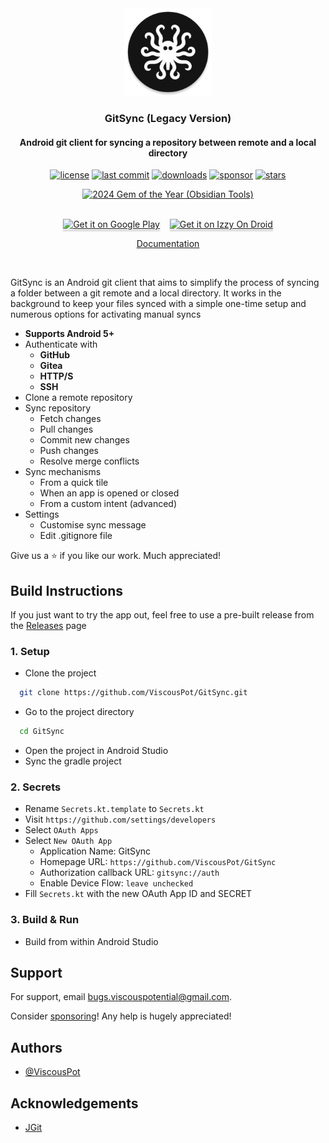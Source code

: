 <div align="center">
  <img src="app/src/main/res/mipmap-xxxhdpi/ic_launcher_round.webp" width="140" />

  <h3>GitSync (Legacy Version)</h3>
  <h4>Android git client for syncing a repository between remote and a local directory</h4>
  
  <p align="center">
    <a href="#"><img src="https://img.shields.io/github/license/ViscousPot/GitSync?v=1" alt="license"></a>
    <a href="#"><img src="https://img.shields.io/github/last-commit/ViscousPot/GitSync?v=1" alt="last commit"></a>
    <a href="#"><img src="https://img.shields.io/github/downloads/ViscousPot/GitSync/total" alt="downloads"></a>
    <a href="https://github.com/sponsors/ViscousPot"><img src="https://img.shields.io/static/v1?label=Sponsor&message=%E2%9D%A4&logo=GitHub&color=%23fe8e86" alt="sponsor"></a>
    <a href="#"><img src="https://img.shields.io/github/stars/ViscousPot/GitSync?v=1" alt="stars"></a>
  </p>
    <a href="#"><img alt="2024 Gem of the Year (Obsidian Tools)" src="https://img.shields.io/badge/2024%20Gem%20of%20the%20Year%20(Obsidian%20Tools)-grey?style=for-the-badge&logo=obsidian&logoColor=pink"></a>

  <br />
  <br />

  <p align="center">
  <a href="https://play.google.com/store/apps/details?id=com.viscouspot.gitsync" target="_blank"><img src="https://github.com/user-attachments/assets/168cb841-392d-493a-bc47-a9e3e8a61a62" alt="Get it on Google Play" style="width: 174px !important;box-shadow: 0px 3px 2px 0px rgba(190, 190, 190, 0.5) !important;-webkit-box-shadow: 0px 3px 2px 0px rgba(190, 190, 190, 0.5) !important;" ></a>
  &nbsp;&nbsp;
  <a href="https://apt.izzysoft.de/fdroid/index/apk/com.viscouspot.gitsync" target="_blank"><img src="https://gitlab.com/IzzyOnDroid/repo/-/raw/master/assets/IzzyOnDroidButtonGreyBorder_nofont.png" alt="Get it on Izzy On Droid" style="width: 174px !important;box-shadow: 0px 3px 2px 0px rgba(190, 190, 190, 0.5) !important;-webkit-box-shadow: 0px 3px 2px 0px rgba(190, 190, 190, 0.5) !important;" ></a>
  </p>

  <p align="center">
    <a href="https://gitsync.viscouspotenti.al/wiki/">Documentation</a>
  </p>
  <br />

</div>


GitSync is an Android git client that aims to simplify the process of syncing a folder between a git remote and a local directory. It works in the background to keep your files synced with a simple one-time setup and numerous options for activating manual syncs

- **Supports Android 5+**
- Authenticate with
    - **GitHub**
    - **Gitea**
    - **HTTP/S**
    - **SSH**
- Clone a remote repository
- Sync repository
    - Fetch changes
    - Pull changes
    - Commit new changes
    - Push changes
    - Resolve merge conflicts
- Sync mechanisms
    - From a quick tile
    - When an app is opened or closed
    - From a custom intent (advanced)
- Settings
    - Customise sync message
    - Edit .gitignore file
  
Give us a ⭐ if you like our work. Much appreciated!

## Build Instructions

If you just want to try the app out, feel free to use a pre-built release from the [Releases](https://github.com/ViscousPot/GitSync/releases) page

### 1. Setup 
- Clone the project
```bash
  git clone https://github.com/ViscousPot/GitSync.git
```


- Go to the project directory

```bash
  cd GitSync
```

- Open the project in Android Studio
- Sync the gradle project

### 2. Secrets 
- Rename `Secrets.kt.template` to `Secrets.kt`
- Visit `https://github.com/settings/developers`
- Select `OAuth Apps`
- Select `New OAuth App`
  - Application Name: GitSync
  - Homepage URL: `https://github.com/ViscousPot/GitSync`
  - Authorization callback URL: `gitsync://auth`
  - Enable Device Flow: `leave unchecked` 
- Fill `Secrets.kt` with the new OAuth App ID and SECRET

### 3. Build & Run
- Build from within Android Studio

## Support

For support, email bugs.viscouspotential@gmail.com.

Consider [sponsoring](https://github.com/sponsors/ViscousPot)! Any help is hugely appreciated!


## Authors

- [@ViscousPot](https://github.com/ViscousPot)


## Acknowledgements

 - [JGit](https://github.com/eclipse-jgit/jgit)

